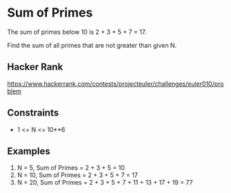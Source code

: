 # Sum of Primes

The sum of primes below 10 is 2 + 3 + 5 + 7 = 17.

Find the sum of all primes that are not greater than given N.


## Hacker Rank

https://www.hackerrank.com/contests/projecteuler/challenges/euler010/problem


## Constraints

- 1 <= N <= 10**6


## Examples


1) N = 5, Sum of Primes = 2 + 3 + 5 = 10
2) N = 10, Sum of Primes = 2 + 3 + 5 + 7 = 17
3) N = 20, Sum of Primes = 2 + 3 + 5 + 7 + 11 + 13 + 17 + 19 = 77